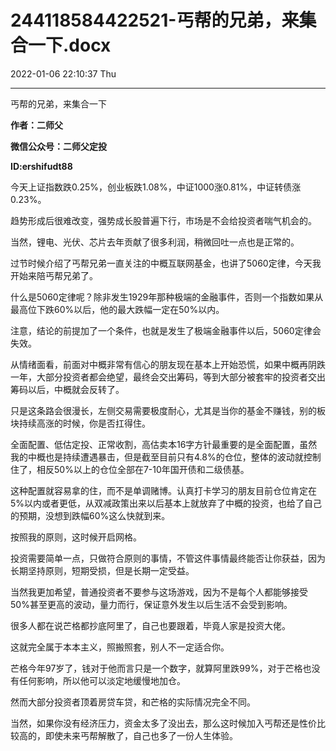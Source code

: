 # 244118584422521-丐帮的兄弟，来集合一下.docx

2022-01-06 22:10:37 Thu

----

丐帮的兄弟，来集合一下

__作者：二师父__

__微信公众号：二师父定投__

__ID:ershifudt88__

今天上证指数跌0\.25%，创业板跌1\.08%，中证1000涨0\.81%，中证转债涨0\.23%。

趋势形成后很难改变，强势成长股普遍下行，市场是不会给投资者喘气机会的。

当然，锂电、光伏、芯片去年贡献了很多利润，稍微回吐一点也是正常的。

过节时候介绍了丐帮兄弟一直关注的中概互联网基金，也讲了5060定律，今天我开始来陪丐帮兄弟了。

什么是5060定律呢？除非发生1929年那种极端的金融事件，否则一个指数如果从最高位下跌60%以后，他的最大跌幅一定在50%以内。

注意，结论的前提加了一个条件，也就是发生了极端金融事件以后，5060定律会失效。

从情绪面看，前面对中概非常有信心的朋友现在基本上开始恐慌，如果中概再阴跌一年，大部分投资者都会绝望，最终会交出筹码，等到大部分被套牢的投资者交出筹码以后，中概就会反转了。

只是这条路会很漫长，左侧交易需要极度耐心，尤其是当你的基金不赚钱，别的板块持续高涨的时候，你是否扛得住。

全面配置、低估定投、正常收割，高估卖本16字方针最重要的是全面配置，虽然我的中概也是持续遭遇暴击，但是截至目前只有4\.8%的仓位，整体的波动就控制住了，相反50%以上的仓位全部在7\-10年国开债和二级债基。

这种配置就容易拿的住，而不是单调赌博。认真打卡学习的朋友目前仓位肯定在5%以内或者更低，从双减政策出来以后基本上就放弃了中概的投资，也给了自己的预期，没想到跌幅60%这么快就到来。

按照我的原则，这时候开启网格。

投资需要简单一点，只做符合原则的事情，不管这件事情最终能否让你获益，因为长期坚持原则，短期受损，但是长期一定受益。

当然我更加希望，普通投资者不要参与这场游戏，因为不是每个人都能够接受50%甚至更高的波动，量力而行，保证意外发生以后生活不会受到影响。

很多人都在说芒格都抄底阿里了，自己也要跟着，毕竟人家是投资大佬。

这就完全属于本本主义，照搬照套，别人不一定适合你。

芒格今年97岁了，钱对于他而言只是一个数字，就算阿里跌99%，对于芒格也没有任何影响，所以他可以淡定地缓慢地加仓。

然而大部分投资者顶着房贷车贷，和芒格的实际情况完全不同。

当然，如果你没有经济压力，资金太多了没出去，那么这时候加入丐帮还是性价比较高的，即使未来丐帮解散了，自己也多了一份人生体验。

